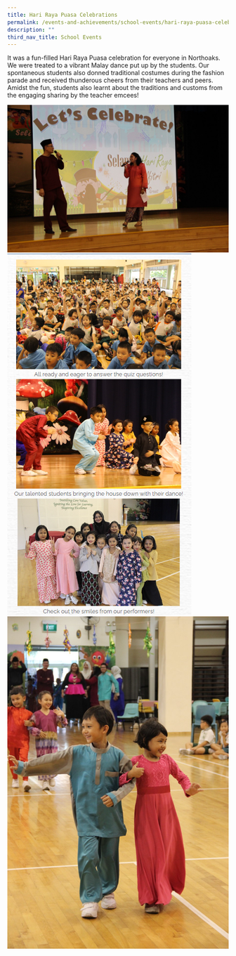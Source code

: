 ```yaml
---
title: Hari Raya Puasa Celebrations
permalink: /events-and-achievements/school-events/hari-raya-puasa-celebrations/
description: ""
third_nav_title: School Events
---
```

It was a fun-filled Hari Raya Puasa celebration for everyone in Northoaks. We were treated to a vibrant Malay dance put up by the students. Our spontaneous students also donned traditional costumes during the fashion parade and received thunderous cheers from their teachers and peers. Amidst the fun, students also learnt about the traditions and customs from the engaging sharing by the teacher emcees!

![](/images/hariraya1.jpg)
![](/images/hariraya2.png)
![](/images/hariraya3.jpg)

